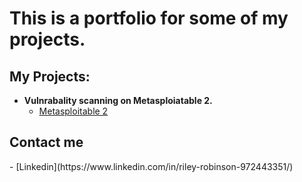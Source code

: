 <h1>This is a portfolio for some of my projects.</h1>

<h2>My Projects:</h2>

- <b>Vulnrabality scanning on Metasploiatable 2.</b>
  - [Metasploitable 2](linkhere)
 
<h2>Contact me</h2>
  - [Linkedin](https://www.linkedin.com/in/riley-robinson-972443351/)
<!--
**joshmadakor1/joshmadakor1** is a ✨ _special_ ✨ repository because its `README.md` (this file) appears on your GitHub profile.

Here are some ideas to get you started:

- 🔭 I’m currently working on ...
- 🌱 I’m currently learning ...
- 👯 I’m looking to collaborate on ...
- 🤔 I’m looking for help with ...
- 💬 Ask me about ...
- 📫 How to reach me: ...
- 😄 Pronouns: ...
- ⚡ Fun fact: ...
-->
